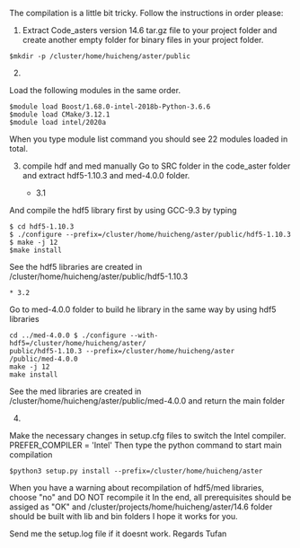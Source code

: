 
The compilation is a little bit tricky. Follow the instructions in order please:

1. Extract Code_asters version 14.6 tar.gz file to your project folder and create another empty folder for binary files in your project folder.

```
$mkdir -p /cluster/home/huicheng/aster/public
```
2. 
Load the following modules in the same order.

```
$module load Boost/1.68.0-intel-2018b-Python-3.6.6
$module load CMake/3.12.1
$module load intel/2020a
```

When you type module list command you should see 22 modules loaded in total.

3. compile hdf and med manually
Go to SRC folder in the code_aster folder and extract hdf5-1.10.3  and med-4.0.0 folder. 

    * 3.1

And compile the hdf5 library first by using GCC-9.3 by typing

``` shell
$ cd hdf5-1.10.3 
$ ./configure --prefix=/cluster/home/huicheng/aster/public/hdf5-1.10.3
$ make -j 12
$make install
```
See the hdf5 libraries are created in /cluster/home/huicheng/aster/public/hdf5-1.10.3

    * 3.2

Go to med-4.0.0 folder to build he library in the same way by using hdf5 libraries

``` shell
cd ../med-4.0.0 $ ./configure --with-hdf5=/cluster/home/huicheng/aster/
public/hdf5-1.10.3 --prefix=/cluster/home/huicheng/aster
/public/med-4.0.0
make -j 12
make install
```

See the med libraries are created in /cluster/home/huicheng/aster/public/med-4.0.0 and return the main folder 

4.
Make the necessary changes in setup.cfg files to switch the Intel compiler.
PREFER_COMPILER = 'Intel'
Then type the python command to start main compilation
```
$python3 setup.py install --prefix=/cluster/home/huicheng/aster
```

When you have a warning about recompilation of hdf5/med  libraries, choose "no" and DO NOT recompile it In the end, all prerequisites should be assiged as "OK" and /cluster/projects/home/huicheng/aster/14.6 folder should be built with lib and bin folders I hope it works for you. 

Send me the setup.log file if it doesnt work.
Regards
Tufan
